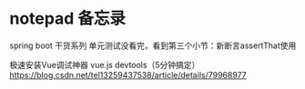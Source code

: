 # notepad 备忘录
spring boot 干货系列 单元测试没看完，看到第三个小节：新断言assertThat使用

极速安装Vue调试神器 vue.js devtools（5分钟搞定）https://blog.csdn.net/tel13259437538/article/details/79968977
